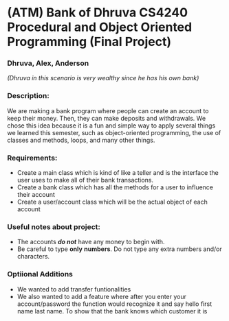 # (ATM) Bank of Dhruva CS4240 Procedural and Object Oriented Programming (Final Project)

### Dhruva, Alex, Anderson
*(*Dhruva in this scenario is very wealthy since he has his own bank*)*

### Description:
We are making a bank program where people can create an account to keep their money. Then, they can make deposits and withdrawals. We chose this idea because it is a fun and simple way to apply several things we learned this semester, such as object-oriented programming, the use of classes and methods, loops, and many other things.

### Requirements:
 - Create a main class which is kind of like a teller and is the interface the user uses to make all of their bank transactions.
 - Create a bank class which has all the methods for a user to influence their account
 - Create a user/account class which will be the actual object of each account


### Useful notes about project:
- The accounts **_do not_** have any money to begin with.
- Be careful to type **only** **numbers**. Do not type any extra numbers and/or characters.

### Optiional Additions
- We wanted to add transfer funtionalities
- We also wanted to add a feature where after you enter your account/password the function would recognize it and say hello first name last name. To show that the bank knows which customer it is
